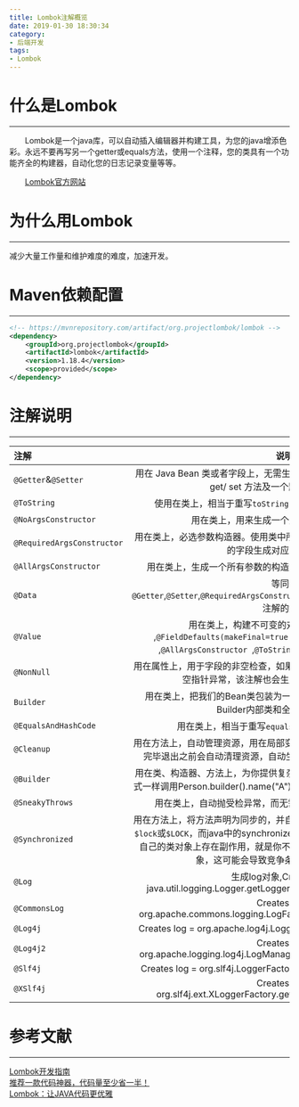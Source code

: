 ```yaml
---
title: Lombok注解概览
date: 2019-01-30 18:30:34
category:
- 后端开发
tags:
- Lombok
---
```


# 什么是Lombok
---

&emsp;&emsp;Lombok是一个java库，可以自动插入编辑器并构建工具，为您的java增添色彩。永远不要再写另一个getter或equals方法，使用一个注释，您的类具有一个功能齐全的构建器，自动化您的日志记录变量等等。  

&emsp;&emsp;[Lombok官方网站](https://www.projectlombok.org)   

# 为什么用Lombok
---

减少大量工作量和维护难度的难度，加速开发。

<!-- more -->

# Maven依赖配置
---

```xml
<!-- https://mvnrepository.com/artifact/org.projectlombok/lombok -->
<dependency>
    <groupId>org.projectlombok</groupId>
    <artifactId>lombok</artifactId>
    <version>1.18.4</version>
    <scope>provided</scope>
</dependency>
```

# 注解说明
---

| 注解 | 说明 |
| :-------- | :----------------: |
| `@Getter`&`@Setter` | 用在 Java Bean 类或者字段上，无需生成 get/ set 方法，会自动生成所有的 get/ set 方法及一个默认的构造方法。 |
| `@ToString` | 使用在类上，相当于重写`toString()`方法，输出入`blog=huangdayu` |
| `@NoArgsConstructor` | 用在类上，用来生成一个默认的无参构造方法。 |
| `@RequiredArgsConstructor` | 用在类上，必选参数构造器。使用类中所有带有 `@NonNull` 注解和 `final` 类型的字段生成对应的构造方法。 |
| `@AllArgsConstructor` | 用在类上，生成一个所有参数的构造方法，默认不提供无参构造方法。 |
| `@Data` | 等同于`@Getter`,`@Setter`,`@RequiredArgsConstructor`,`@ToString`,`@EqualsAndHashCode`注解的集合 |
| `@Value` | 用在类上，构建不可变的对象类，等同于`@Getter` ,`@FieldDefaults(makeFinal=true, level=AccessLevel.PRIVATE) `,`@AllArgsConstructor `,`@ToString `,`@EqualsAndHashCode`的集合 |
| `@NonNull` | 用在属性上，用于字段的非空检查，如果传入到 set 方法中的值为空，则抛出空指针异常，该注解也会生成一个默认的构造方法。 |
| `Builder` | 用在类上，把我们的Bean类包装为一个构建者模式，编译时增加了一个Builder内部类和全字段的构造器。 |
| `@EqualsAndHashCode` | 用在类上，相当于重写`equals()`方法和`hashCode()`方法 |
| `@Cleanup` | 用在方法上，自动管理资源，用在局部变量之前，在当前变量范围内即将执行完毕退出之前会自动清理资源，自动生成try-finally这样的代码来关闭流 |
| `@Builder` | 用在类、构造器、方法上，为你提供复杂的builder APIs，让你可以像如下方式一样调用Person.builder().name("A").city("B").job("B").job("C").build(); |
| `@SneakyThrows` | 用在类上，自动抛受检异常，而无需显式在方法上使用throws语句 |
| `@Synchronized` | 用在方法上，将方法声明为同步的，并自动加锁，而锁对象是一个私有的属性`$lock`或`$LOCK`，而java中的synchronized关键字锁对象是this，锁在this或者自己的类对象上存在副作用，就是你不能阻止非受控代码去锁this或者类对象，这可能会导致竞争条件或者其它线程错误 |
| `@Log` | 生成log对象,Creates log = java.util.logging.Logger.getLogger(LogExample.class.getName()); |
| `@CommonsLog` | Creates log = org.apache.commons.logging.LogFactory.getLog(LogExample.class); |
| `@Log4j` | Creates log = org.apache.log4j.Logger.getLogger(LogExample.class); |
| `@Log4j2` | Creates log = org.apache.logging.log4j.LogManager.getLogger(LogExample.class); |
| `@Slf4j` | Creates log = org.slf4j.LoggerFactory.getLogger(LogExample.class); |
| `@XSlf4j` | Creates log = org.slf4j.ext.XLoggerFactory.getXLogger(LogExample.class); |

# 参考文献
---

[Lombok开发指南](http://codepub.cn/2015/07/30/Lombok-development-guidelines/)  
[推荐一款代码神器，代码量至少省一半！](https://www.javastack.cn/article/2019/lombok-introduce/)    
[Lombok：让JAVA代码更优雅](http://blog.didispace.com/java-lombok-1/)  